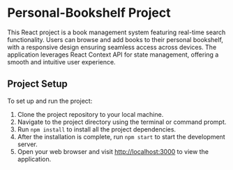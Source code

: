 # Personal-Bookshelf Project

This React project is a book management system featuring real-time search functionality. Users can browse and add books to their personal bookshelf, with a responsive design ensuring seamless access across devices. The application leverages React Context API for state management, offering a smooth and intuitive user experience.

## Project Setup

To set up and run the project:

1. Clone the project repository to your local machine.
2. Navigate to the project directory using the terminal or command prompt.
3. Run `npm install` to install all the project dependencies.
4. After the installation is complete, run `npm start` to start the development server.
5. Open your web browser and visit [http://localhost:3000](http://localhost:3000) to view the application.
